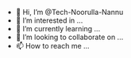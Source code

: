 - 👋 Hi, I’m @Tech-Noorulla-Nannu
- 👀 I’m interested in ...
- 🌱 I’m currently learning ...
- 💞️ I’m looking to collaborate on ...
- 📫 How to reach me ...

<!---
Tech-Noorulla-Nannu/Tech-Noorulla-Nannu is a ✨ special ✨ repository because its `README.md` (this file) appears on your GitHub profile.
You can click the Preview link to take a look at your changes.
--->
